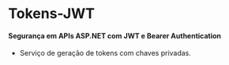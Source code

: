 # Tokens-JWT

#### Segurança em APIs ASP.NET com JWT e Bearer Authentication

- Serviço de geração de tokens com chaves privadas.